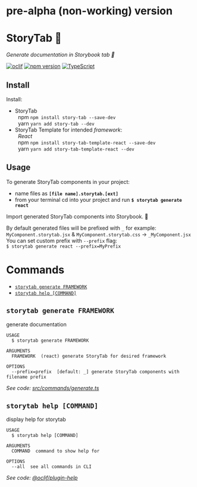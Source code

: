 # pre-alpha (non-working) version

# StoryTab 📑

_Generate documentation in Storybook tab 📑_

[![oclif](https://img.shields.io/badge/cli-oclif-brightgreen.svg)](https://oclif.io)
[![npm version][npm-badge]][npm-url]
[![TypeScript][typescript-badge]][typescript-url]

## Install

Install:

- StoryTab  
  &nbsp;&nbsp;npm `npm install story-tab --save-dev`  
  &nbsp;&nbsp;yarn `yarn add story-tab --dev`
- StoryTab Template for intended _framework_:  
  &nbsp;&nbsp;_React_  
  &nbsp;&nbsp;npm `npm install story-tab-template-react --save-dev`  
  &nbsp;&nbsp;yarn `yarn add story-tab-template-react --dev`

## Usage

To generate StoryTab components in your project:

- name files as **`[file name].storytab.[ext]`**
- from your terminal cd into your project and run **`$ storytab generate react`**

Import generated StoryTab components into Storybook. 🎉

By default generated files will be prefixed with `_` for example:  
`MyComponent.storytab.jsx` & `MyComponent.storytab.css` -> `_MyComponent.jsx`  
You can set custom prefix with `--prefix` flag:  
`$ storytab generate react --prefix=MyPrefix`

# Commands

<!-- commands -->
* [`storytab generate FRAMEWORK`](#storytab-generate-framework)
* [`storytab help [COMMAND]`](#storytab-help-command)

## `storytab generate FRAMEWORK`

generate documentation

```
USAGE
  $ storytab generate FRAMEWORK

ARGUMENTS
  FRAMEWORK  (react) generate StoryTab for desired framework

OPTIONS
  --prefix=prefix  [default: _] generate StoryTab components with filename prefix
```

_See code: [src/commands/generate.ts](https://github.com/mkosir/story-tab/blob/v1.0.9/src/commands/generate.ts)_

## `storytab help [COMMAND]`

display help for storytab

```
USAGE
  $ storytab help [COMMAND]

ARGUMENTS
  COMMAND  command to show help for

OPTIONS
  --all  see all commands in CLI
```

_See code: [@oclif/plugin-help](https://github.com/oclif/plugin-help/blob/v2.2.2/src/commands/help.ts)_
<!-- commandsstop -->

[npm-url]: https://www.npmjs.com/package/story-tab
[npm-badge]: https://img.shields.io/npm/v/story-tab.svg
[typescript-badge]: https://badges.frapsoft.com/typescript/code/typescript.svg?v=101
[typescript-url]: https://github.com/microsoft/TypeScript
